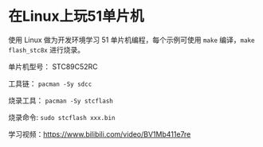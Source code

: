 # 在Linux上玩51单片机

使用 Linux 做为开发环境学习 51 单片机编程，每个示例可使用 `make` 编译，`make flash_stc8x` 进行烧录。

单片机型号： STC89C52RC

工具链： `pacman -Sy sdcc`

烧录工具： `pacman -Sy stcflash`

烧录命令: `sudo stcflash xxx.bin`

学习视频：<https://www.bilibili.com/video/BV1Mb411e7re>
